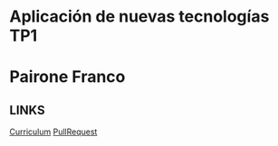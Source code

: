 # Aplicación de nuevas tecnologías TP1
# Pairone Franco

## LINKS

[Curriculum](./CV.md#section)
[PullRequest](pullrequest.md)
